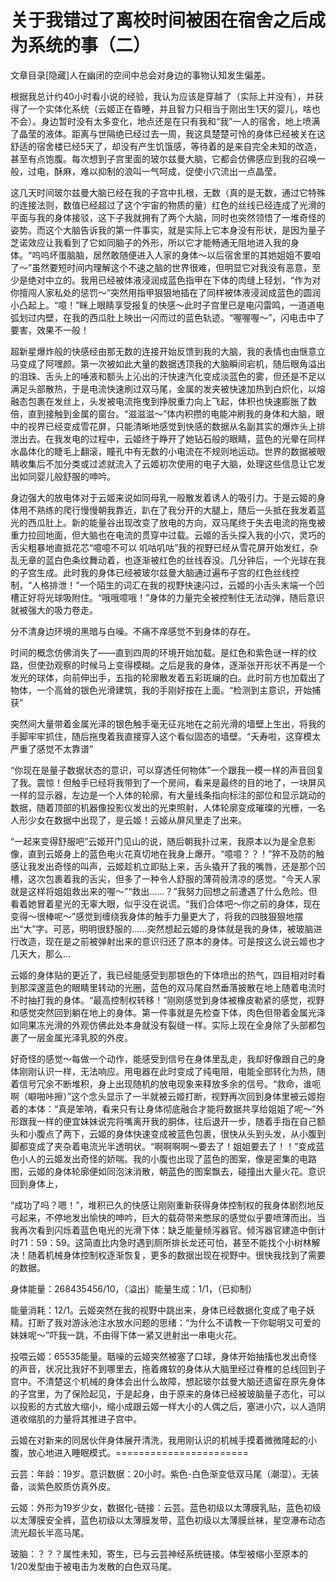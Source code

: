 # 关于我错过了离校时间被困在宿舍之后成为系统的事（二）

文章目录[隐藏]人在幽闭的空间中总会对身边的事物认知发生偏差。

根据我总计约40小时看小说的经验，我认为应该是穿越了（实际上并没有），并获得了一个实体化系统（云姬正在昏睡，并且智力只相当于刚出生1天的婴儿，啥也不会）。身边暂时没有太多变化，地点还是在只有我和“我”一人的宿舍，地上喷满了晶莹的液体。距离与世隔绝已经过去一周，我这具楚楚可怜的身体已经被关在这舒适的宿舍楼已经5天了，却没有产生饥饿感，等待着的是来自完全未知的改造，甚至有点饱腹。每次想到子宫里面的玻尔兹曼大脑，它都会仿佛感应到我的召唤一般，过电，酥麻，难以抑制的浪叫一气呵成，促使小穴流出一点晶莹。

这几天时间玻尔兹曼大脑已经在我的子宫中扎根，无数（真的是无数，通过它特殊的连接法则，数值已经超过了这个宇宙的物质的量）红色的丝线已经连成了光滑的平面与我的身体接驳，这下子我就拥有了两个大脑，同时也突然领悟了一堆奇怪的姿势。而这个大脑告诉我的第一件事实，就是实际上它本身没有形状，是因为量子芝诺效应让我看到了它如同脑子的外形，所以它才能畅通无阻地进入我的身体。“呜呜坏蛋脑脑，居然敢随便进入人家的身体～以后宿舍里的其她姐姐不要咱了～”虽然要短时间内理解这个不速之脑的世界很难，但明显它对我没有恶意，至少是绝对中立的。我用已经被体液浸润成蓝色指甲在下体的肉缝上轻划，“作为对你擅闯人家私处的惩罚～”突然用指甲狠狠地插在了同样被体液浸润成蓝色的圆润小凸起上。“噫！”眯上眼睛享受报复的快感～此时子宫里已是电闪雷鸣，一道道电弧划过内壁，在我的西瓜肚上映出一闪而过的蓝色轨迹。“喔喔喔～”，闪电击中了要害，效果不一般！

超新星爆炸般的快感经由那无数的连接开始反馈到我的大脑，我的表情也由惬意立马变成了阿嘿颜。第一次被如此大量的数据透顶我的大脑瞬间宕机，随后眼角溢出的泪珠、舌头上的唾液和额头上沁出的汗快速汽化变成淡蓝色的雾，但还是不足以满足头部散热，于是电流快速刷过双马尾，金属的发夹被快速加热到白炽化，以熔融态包裹在发丝上，头发被电流拖曳到挣脱重力向上飞起，体积也快速膨胀了数倍，直到接触到金属的窗台。“滋滋滋～”体内积攒的电能冲刷我的身体和大脑，眼中的视界已经变成雪花屏，只能清晰地感觉到快感的数据从名副其实的爆炸头上排泄出去。在我发电的过程中，云姬终于睁开了她钻石般的眼睛，蓝色的光晕在同样水晶体化的睫毛上翻滚，瞳孔中有无数的小电流在不规则地运动。世界的数据被眼睛收集后不加分类或过滤就流入了云姬初次使用的电子大脑，处理这些信息让它发出如同婴儿般舒服的呻吟。

身边强大的放电体对于云姬来说如同母乳一般散发着诱人的吸引力。于是云姬的身体用不熟练的爬行慢慢朝我靠近，趴在了我分开的大腿上，随后一头抵在我发着蓝光的西瓜肚上。新的能量谷出现改变了放电的方向，双马尾终于失去电流的拖曳被重力拉回地面，但大脑也在电流的贯穿中过载。云姬的舌头探入我的小穴，灵巧的舌尖粗暴地直抵花芯“噫噫不可以 叽咕叽咕”我的视野已经从雪花屏开始发红，杂乱无章的蓝白色条纹舞动着，也逐渐被红色的丝线吞没。几分钟后，一个光球在我的子宫生成。此时我的身体已经被玻尔兹曼大脑通过遍布子宫的红色丝线控制，“人格排泄！”一个陌生的词汇在我的视野快速闪过，云姬的小舌头末端一个凹槽正好将光球吸附住。“哦哦噫哦！”身体的力量完全被控制住无法动弹，随后意识就被强大的吸力卷走。

分不清身边环境的黑暗与白噪。不痛不痒感觉不到身体的存在。

时间的概念仿佛消失了——直到四周的环境开始加载。是红色和紫色谜一样的纹路，但使劲观察的时候马上变得模糊。之后是我的身体，逐渐张开形状不再是一个发光的球体，向前伸出手，五指的轮廓散发着五彩斑斓的白。此时前方也加载出了物体，一个高耸的银色光滑建筑，我的手刚好按在上面。“检测到主意识，开始捕获”

突然间大量带着金属光泽的银色触手毫无征兆地在之前光滑的墙壁上生出，将我的手脚牢牢抓住，随后拖曳着我直接穿入这个看似固态的墙壁。“夭寿啦，这穿模太严重了感觉不太靠谱”

“你现在是量子数据状态的意识，可以穿透任何物体”一个跟我一模一样的声音回复了我。震惊！但触手已经将我带到了一个房间，看来是最终的目的地了，一块屏风一样的显示器，左边是一个人体的轮廓，有大量线条指向标注的部位和显示跳动的数据，随着顶部的机器像投影仪发出的光束照射，人体轮廓变成璀璨的光栅，一名人形少女在数据中出现了，是云姬！云姬从屏风里走了出来。

“一起来变得舒服吧”云姬开门见山的说，随后朝我扑过来，我原本以为是全息影像，直到云姬身上的蓝色电火花真切地在我身上爆开。“噫噫？？！”猝不及防的触感让我发出奇怪的叫声，云姬趁机立即贴上来，舌头撬开了我的嘴唇，还是那个凹槽，这次包裹着我的舌尖，但多了一种令人舒服的薄荷般清凉的感觉。“今天人家就是这样将姐姐救出来的喔～”“救出……？”我努力回想之前遭遇了什么危险。但看着她冒着星光的无辜大眼，似乎没在说谎。“我们合体吧～你之前的身体，现在变得～很棒呢～”感觉到缠绕我身体的触手力量更大了，将我的四肢狠狠地摆出“大”字。可恶，明明很舒服的……突然想起云姬的身体就是我的身体，被玻脑进行改造，现在是之前被弹射出来的意识归还了原本的身体。可是按这么说云姬也才几天大，那么…

云姬的身体贴的更近了，我已经能感受到那银色的下体喷出的热气，四目相对时看到那深邃蓝色的眼睛里转动的光圈，蓝色的双马尾自然垂落披散在地上随着电流时不时抽打我的身体。“最高控制权转移！”刚刚感觉到身体被橡皮勒紧的感觉，视野和感觉突然回到躺在地上的身体。第一件事就是先检查下体，肉色但带着金属光泽如同果冻光滑的外观仿佛此处本身就没有裂缝一样。实际上现在全身除了头部都包裹了一层金属光泽乳胶的外皮。

好奇怪的感觉～每做一个动作，能感受到信号在身体里乱走，我却好像跟自己的身体刚刚认识一样，无法响应。用电器在此时变成了纯电阻，电能全部转化为热，随着信号冗余不断堆积，身上出现随机的放电现象来释放多余的信号。“救命，谁呃啊（噼啪咔擦）”这个念头显示了一半就被云姬打断，视野再次回到身体里被云姬抱着的本体：“真是笨呐，看来只有让身体彻底融合才能将数据共享给姐姐了呢～”外形跟我一样的便宜妹妹说完将嘴离开我的胴体，往后退开一步，随着手指在自己额头和小腹点了两下，云姬的身体快速变成被蓝色包裹，很快从头到头发，从小腹到脚都变成了夹杂着电流光半透明状。“啊啊啊啊～要去了！姐姐要去了！！”变成蓝色小人的云姬发出奇怪的娇喘。我的小腹也出现了蓝色的图案，像是密集的电路图，云姬的身体轮廓便如同泡沫消散，朝蓝色的图案飘去，碰撞出大量火花。意识回到身体上，

“成功了吗？嗯！”，堆积已久的快感让刚刚重新获得身体控制权的我身体剧烈地反弓起来，不停地发出愉快的呻吟，巨大的载荷带来憋尿的感觉似乎要喷薄而出。当我再次看到闪烁着蓝色电光的光滑下体：缺乏能量倾泻器官。倾泻器官建造中倒计时71：59：59。这简直比内急时遇到厕所排长龙还可怕，甚至不能找个小树林解决！随着机械身体控制权逐渐恢复，更多的数据出现在视野中。很快我找到了需要的数据。

身体能量：268435456/10，（溢出）能量生成：1/1，（已抑制）

能量消耗：12/1。云姬突然在我的视野中跳出来，身体已经数据化变成了电子妖精。打断了我对游泳池注水放水问题的思绪：“为什么不请教一下你聪明又可爱的妹妹呢～”吓我一跳，不由得下体一紧又迸射出一串电火花。

投喂云姬：65535能量。聒噪的云姬突然被塞了口球，身体开始抽搐也发出奇怪的声音，状况比我好不到哪里去，拖着瘫软的身体从大脑里经过脊椎的总线回到子宫中。不清楚这个机械的身体会出什么故障，想起玻尔兹曼大脑还遗留在原先身体的子宫里，为了保险起见，于是起身，由于原来的身体已经被玻脑量子态化，可以以投影的方式放大缩小，缩小成跟云姬一样大小的人偶之后，塞进小穴，以人造阴道收缩肌的力量将其推进子宫中。

云姬在对新来的同居伙伴身体展开清洗，我用刚认识的机械手摸着微微隆起的小腹，放心地进入睡眠模式。=======================

云芸：年龄：19岁。意识数据：20小时。紫色-白色渐变低双马尾（潮湿）。无装备，淡紫色胶质仿真外皮。

云姬：外形为19岁少女，数据化-链接：云芸。蓝色初级以太薄膜乳贴，蓝色初级以太薄膜安全裤，蓝色初级以太薄膜发带，蓝色初级以太薄膜丝袜，星空瀑布动态流光超长半高马尾。

玻脑：？？？属性未知，寄生，已与云芸神经系统链接。体型被缩小至原本的1/20发型由于被电击为发散的白色双马尾。



